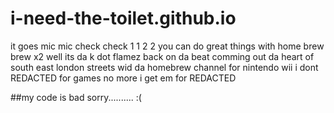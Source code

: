 # i-need-the-toilet.github.io
it goes mic mic check check 1 1 2 2 you can do great things with home brew brew x2
well its da k dot flamez
back on da beat
comming out da heart of south east london streets
wid da homebrew channel for nintendo wii
i dont REDACTED for games no more i get em for REDACTED


##my code is bad sorry.......... :(

